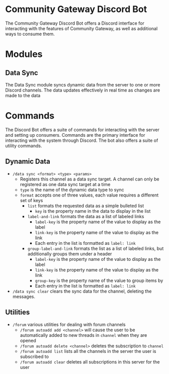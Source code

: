 # Community Gateway Discord Bot
The Community Gateway Discord Bot offers a Discord interface for interacting
with the features of Community Gateway, as well as additional ways to consume them.

# Modules
## Data Sync
The Data Sync module syncs dynamic data from the server to one or more Discord
channels. The data updates effectively in real time as changes are made to the
data

# Commands
The Discord Bot offers a suite of commands for interacting with the server and
setting up consumers. Commands are the primary interface for interacting with
the system through Discord. The bot also offers a suite of utility commands.

## Dynamic Data
- `/data sync <format> <type> <params>`
  - Registers this channel as a data sync target. A channel can only be
    registered as one data sync target at a time
  - `type` is the name of the dynamic data type to sync
  - `format` accepts one of three values, each value requires a different set of keys
    - `list` formats the requested data as a simple bulleted list
      - `key` is the property name in the data to display in the list
    - `label-and-link` formats the data as a list of labeled links
      - `label-key` is the property name of the value to display as the label
      - `link-key` is the property name of the value to display as the link
      - Each entry in the list is formatted as `label: link`
    - `group-label-and-link` formats the list as a list of labeled links, but
      additionally groups them under a header
      - `label-key` is the property name of the value to display as the label
      - `link-key` is the property name of the value to display as the link
      - `group-key` is the property name of the value to group items by
      - Each entry in the list is formatted as `label: link`
- `/data sync clear` clears the sync data for the channel, deleting the messages.

## Utilities
- `/forum` various utilities for dealing with forum channels
  - `/forum autoadd add <channel>` will cause the user to be automatically
    added to new threads in `channel` when they are opened
  - `/forum autoadd delete <channel>` deletes the subscription to `channel`
  - `/forum autoadd list` lists all the channels in the server the user is
    subscribed to
  - `/forum autoadd clear` deletes all subscriptions in this server for the user